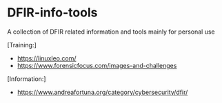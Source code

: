 # DFIR-info-tools
A collection of DFIR related information and tools mainly for personal use

[Training:]
* https://linuxleo.com/
* https://www.forensicfocus.com/images-and-challenges

[Information:]
* https://www.andreafortuna.org/category/cybersecurity/dfir/

